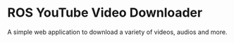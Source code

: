 # ROS YouTube Video Downloader
A simple web application to download a variety of videos, audios and more.
